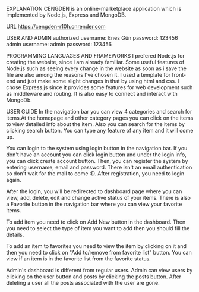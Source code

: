 EXPLANATION
CENGDEN is an online-marketplace application which is implemented by Node.js, Express and MongoDB.

URL
https://cengden-r10h.onrender.com

USER AND ADMIN
authorized username: Enes Gün
password: 123456
admin username: admin
password: 123456

PROGRAMMING LANGUAGES AND FRAMEWORKS
I prefered Node.js for creating the website, since i am already familiar. Some useful features of Node.js such as seeing every change in the website as soon as i save the file are also among the reasons I've chosen it. I  used a template for front-end  and just make some slight changes in that by using html and css.
I chose Express.js since it provides some features for web development such as middleware and routing. It is also easy to connect and interact with MongoDb.

USER GUIDE
In the navigation bar you can view 4 categories and search for items.At the homepage and other category pages you can click on the items to view detailed info about the item. Also you can search for the items by clicking search button. You can type any feature of any item and it will come up.

You can login to the system using login button in the navigation bar. If you don't have an account you can click login button and under the login info, you can click create account button. Then, you can register the system by entering username, email and password. There isn't an email authentication so don't wait for the mail to come :D. After registration, you need to login again.

After the login, you will be redirected to dashboard page where you can view, add, delete, edit and change active status of your items. There is also a Favorite button in the navigation bar where you can view your favorite items.

To add item you need to click on Add New button in the dashboard. Then you need to select the type of item you want to add then you should fill the details.

To add an item to favorites you need to view the item by clicking on it and then you need to click on "Add to/remove from favorite list" button. You can view if an item is in the favorite list from the favorite status.

Admin's dashboard is different from regular users. Admin can view users by clicking on the user button and posts by clicking the posts button. After deleting a user all the posts associated with the user are gone.

